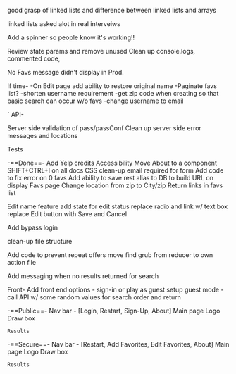 

good grasp of linked lists and difference between linked lists and arrays

linked lists asked alot in real interveiws







Add a spinner so people know it's working!!

Review state params and remove unused
Clean up console.logs, commented code, 

No Favs message didn't display in Prod.



If time-
-On Edit page add ability to restore original name
-Paginate favs list?
-shorten username requirement
-get zip code when creating so that basic search can occur w/o favs
-change username to email



`
API-

Server side validation of pass/passConf
Clean up server side error messages and locations


Tests




-==Done==-
Add Yelp credits
Accessibility
Move About to a component
SHIFT+CTRL+I on all docs
CSS clean-up 
email required for form
Add code to fix error on 0 favs
Add ability to save rest alias to DB to build URL on display Favs page
Change location from zip to City/zip
Return links in favs list

Edit name feature
    add state for edit status
    replace radio and link w/ text box
    replace Edit button with Save and Cancel

Add bypass login

clean-up file structure

Add code to prevent repeat offers
    move find grub from reducer to own action file

Add messaging when no results returned for search



Front-
Add front end options - sign-in or play as guest
    setup guest mode - call API w/ some random values for search order and return





    

-==Public==-
Nav bar - [Login, Restart, Sign-Up, About]
Main page
    Logo
    Draw box

    Results


-==Secure==-
Nav bar - [Restart, Add Favorites, Edit Favorites, About]
Main page
    Logo
    Draw box

    Results



